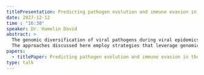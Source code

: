```yaml
---
titlePresentation: Predicting pathogen evolution and immune evasion in the age of artificial intelligence
date: 2027-12-12
time : "16:30"
speaker: Dr. Hamelin David
abstract: >
  The genomic diversification of viral pathogens during viral epidemics and pandemics represents a major adaptative route for infectious agents to circumvent therapeutic and public health initiatives. Historically, strategies to address viral evolution have relied on responding to emerging variants after their detection, leading to delays in effective public health responses. Because of this, a long-standing yet challenging objective has been to forecast viral evolution by predicting potentially harmful viral mutations prior to their emergence. The promises of artificial intelligence (AI) combined with the exponential growth of viral data collection infrastructures (due to the COVID-19 pandemic) have resulted in a research ecosystem highly conducive to this objective. In this review, we explore recent breakthroughs that have facilitated the forecasting of viral evolution in the context of an ongoing pandemic, with particular emphasis on deep learning architectures, including the promising potential of language models (LM). 
  The approaches discussed here employ strategies that leverage genomic, epidemiologic, immunologic and biological information.
papers:
  - titlePaper: Predicting pathogen evolution and immune evasion in the age of artificial intelligence
type: talk
---
```


